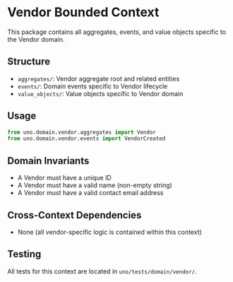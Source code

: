 # Vendor Bounded Context

This package contains all aggregates, events, and value objects specific to the Vendor domain.

## Structure

- `aggregates/`: Vendor aggregate root and related entities
- `events/`: Domain events specific to Vendor lifecycle
- `value_objects/`: Value objects specific to Vendor domain

## Usage

```python
from uno.domain.vendor.aggregates import Vendor
from uno.domain.vendor.events import VendorCreated
```

## Domain Invariants

- A Vendor must have a unique ID
- A Vendor must have a valid name (non-empty string)
- A Vendor must have a valid contact email address

## Cross-Context Dependencies

- None (all vendor-specific logic is contained within this context)

## Testing

All tests for this context are located in `uno/tests/domain/vendor/`.
